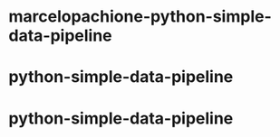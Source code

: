 # marcelopachione-python-simple-data-pipeline
# python-simple-data-pipeline
# python-simple-data-pipeline
